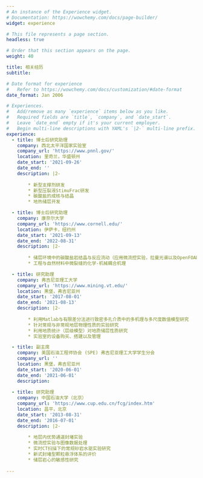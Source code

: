 ```yaml
---
# An instance of the Experience widget.
# Documentation: https://wowchemy.com/docs/page-builder/
widget: experience

# This file represents a page section.
headless: true

# Order that this section appears on the page.
weight: 40

title: 相关经历
subtitle:

# Date format for experience
#   Refer to https://wowchemy.com/docs/customization/#date-format
date_format: Jan 2006

# Experiences.
#   Add/remove as many `experience` items below as you like.
#   Required fields are `title`, `company`, and `date_start`.
#   Leave `date_end` empty if it's your current employer.
#   Begin multi-line descriptions with YAML's `|2-` multi-line prefix.
experience:
  - title: 博士后研究助理
    company: 西北太平洋国家实验室
    company_url: 'https://www.pnnl.gov/'
    location: 里奇兰，华盛顿州
    date_start: '2021-09-26'
    date_end: ''
    description: |2-
    
        * 新型支撑剂研发
        * 新型压裂液StimuFrac研发
        * 碳酸盐的成核与结晶
        * 地热储层开发

  - title: 博士后研究助理
    company: 康奈尔大学
    company_url: 'https://www.cornell.edu/'
    location: 伊萨卡，纽约州
    date_start: '2021-09-13'
    date_end: '2022-08-31'
    description: |2-
    
        * 储层环境中的碳酸盐岩结晶与反应流动（应用微流控实验，拉曼光谱以及OpenFOAM和PHREEQC数值模拟）
        * 工程与自然材料中微裂缝的化学-机械耦合机理

  - title: 研究助理
    company: 弗吉尼亚理工大学
    company_url: 'https://www.mining.vt.edu/'
    location: 黑堡，弗吉尼亚州
    date_start: '2017-08-01'
    date_end: '2021-08-13'
    description: |2-
    
        * 利用Matlab与有限差分法进行致密多孔介质中的多机理与多尺度数值模型研究
        * 针对常规与非常规地层物理性质的实验研究
        * 利用地质统计（层级模型）对地质储层性质研究
        * 实验室的设备购买、搭建以及管理

  - title: 副主席
    company: 美国石油工程师协会 (SPE) 弗吉尼亚理工大学学生分会 
    company_url: ''
    location: 黑堡，弗吉尼亚州
    date_start: '2020-06-01'
    date_end: '2021-06-01'
    description: 
        
  - title: 研究助理
    company: 中国石油大学（北京）
    company_url: 'https://www.cup.edu.cn/fcg/index.htm'
    location: 昌平，北京
    date_start: '2013-08-31'
    date_end: '2016-07-01'
    description: |2-
    
        * 地层内优势通道封堵实验
        * 微流控实验与图像数据处理
        * 实时CT扫描下的常规砂岩水驱实验研究
        * 新式封堵型颗粒悬浮体系的评价
        * 储层岩心的敏感性研究
       
---
```

